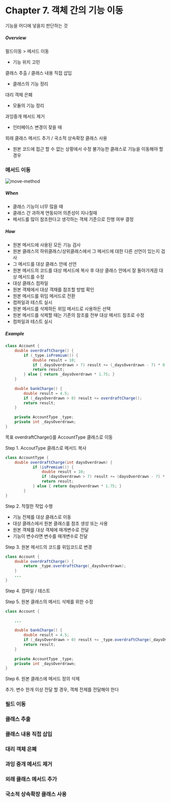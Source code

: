 # Chapter 7. 객체 간의 기능 이동

기능을 어디에 넣을지 판단하는 것

##### Overview

필드이동 > 메서드 이동  
- 기능 위치 고민

클래스 추출 / 클래스 내용 직접 삽입 
- 클래스의 기능 정리

대리 객체 은폐 
- 모듈의 기능 정리

과잉중개 메서드 제거 
- 인터페이스 변경이 잦을 때

외래 클래스 메서드 추가 / 국소적 상속확장 클래스 사용 
- 원본 코드에 접근 할 수 없는 상황에서 수정 불가능한 클래스로 기능을 이동해야 할 경우 

### 메서드 이동

![move-method](https://drive.google.com/file/d/1tlIaZz6mmYfI4BE_GecT4ziebO3Hjnr5/view?usp=sharing)

##### When
- 클래스 기능이 너무 많을 때
- 클래스 간 과하게 연동되어 의존성이 지나칠때
- 메서드를 많이 참조한다고 생각하는 객체 기준으로 진행 여부 결정

##### How
- 원본 메서드에 사용된 모든 기능 검사
- 원본 클래스의 하위클래스/상위클래스에서 그 메서드에 대한 다른 선언이 있는지 검사
- 그 메서드를 대상 클래스 안에 선언
- 원본 메서드의 코드를 대상 메서드에 복사 후 대상 클래스 안에서 잘 돌아가게끔 대상 메서드를 수정
- 대상 클래스 컴파일
- 원본 객체에서 대상 객채를 참조할 방법 확인
- 원본 메서드를 위임 메서드로 전환
- 컴파일과 테스트 실시
- 원본 메서드를 삭제하든 위임 메서드로 사용하든 선택
- 원본 메서드를 삭제할 때는 기존의 참조를 전부 대상 메서드 참조로 수정
- 컴파일과 테스트 실시

##### Example

```java
class Account {
    double overdraftCharge() {
        if (_type.isPremium()) {
            double result = 10;
            if (_daysOverdrawn > 7) result += (_daysOverdrawn - 7) * 0.85;
            return result;
        } else { return _daysOverdrawn * 1.75; }
    }
    
    double bankCharge() {
        double result = 4.5;
        if (_daysOverdrawn > 0) result += overdraftCharge();
        return result;
    }
    
    private AccountType _type;
    private int _daysOverdrawn;
}
```

목표 overdraftCharge()를 AccountType 클래스로 이동

Step 1. AccoutType 클래스로 메서드 복사
```java
class AccountType {
    double overdraftCharge(int daysOverdrawn) {
            if (isPremium()) {
                double result = 10;
                if (daysOverdrawn > 7) result += (daysOverdrawn - 7) * 0.85;
                return result;
            } else { return daysOverdrawn * 1.75; }
        }
}
```

Step 2. 적절한 작업 수행
- 기능 전체를 대상 클래스로 이동
- 대상 클래스에서 원본 클래스를 참조 생성 또는 사용
- 원본 객체를 대상 객체에 매개변수로 전달
- 기능이 변수라면 변수를 매개변수로 전달

Step 3. 원본 메서드의 코드를 위임코드로 변경
```java
class Account {
    double overdraftCharge() {
        return _type.overdraftCharge(_daysOverdrawn);
    }
    ...
}
```

Step 4. 컴파일 / 테스트

Step 5. 원본 클래스의 메서드 삭제를 위한 수정
```java
class Account {
    
    ...
    
    double bankCharge() {
        double result = 4.5;
        if (_daysOverdrawn > 0) result += _type.overdraftCharge(_daysOverdrawn);
        return result;
    }
    
    private AccountType _type;
    private int _daysOverdrawn;
}
```

Step 6. 원본 클래스에 메서드 정의 삭제

추가. 변수 한개 이상 전달 할 경우, 객체 전체를 전달해야 한다

### 필드 이동
### 클래스 추출
### 클래스 내용 직접 삽입
### 대리 객체 은폐
### 과잉 중개 메서드 제거
### 외래 클래스 메서드 추가
### 국소적 상속확장 클래스 사용

